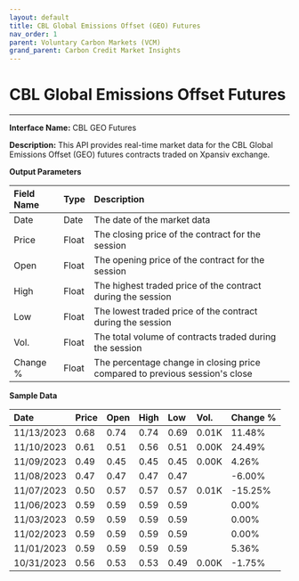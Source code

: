 ```yaml
---
layout: default
title: CBL Global Emissions Offset (GEO) Futures
nav_order: 1
parent: Voluntary Carbon Markets (VCM)
grand_parent: Carbon Credit Market Insights
---
```


# CBL Global Emissions Offset Futures
---

**Interface Name:** CBL GEO Futures 

**Description:** This API provides real-time market data for the CBL Global Emissions Offset (GEO) futures contracts traded on Xpansiv exchange.

**Output Parameters**

| Field Name | Type | Description |
|:---|:---|:---------------|
| Date | Date | The date of the market data |
| Price | Float | The closing price of the contract for the session |
| Open | Float | The opening price of the contract for the session |
| High | Float | The highest traded price of the contract during the session |
| Low | Float | The lowest traded price of the contract during the session |
| Vol. | Float | The total volume of contracts traded during the session |
| Change % | Float | The percentage change in closing price compared to previous session's close |

**Sample Data**

| Date | Price | Open | High | Low | Vol. | Change % |
|:-----|:---|:---|:---|:---|:---|:---|
| 11/13/2023 | 0.68 | 0.74 | 0.74 | 0.69 | 0.01K | 11.48% |
| 11/10/2023 | 0.61 | 0.51 | 0.56 | 0.51 | 0.00K | 24.49% |
| 11/09/2023 | 0.49 | 0.45 | 0.45 | 0.45 | 0.00K | 4.26% |
| 11/08/2023 | 0.47 | 0.47 | 0.47 | 0.47 | | -6.00% |
| 11/07/2023 | 0.50 | 0.57 | 0.57 | 0.57 | 0.01K | -15.25% |
| 11/06/2023 | 0.59 | 0.59 | 0.59 | 0.59 | | 0.00% |
| 11/03/2023 | 0.59 | 0.59 | 0.59 | 0.59 | | 0.00% |
| 11/02/2023 | 0.59 | 0.59 | 0.59 | 0.59 | | 0.00% |
| 11/01/2023 | 0.59 | 0.59 | 0.59 | 0.59 | | 5.36% |
| 10/31/2023 | 0.56 | 0.53 | 0.53 | 0.49 | 0.00K | -1.75% |

